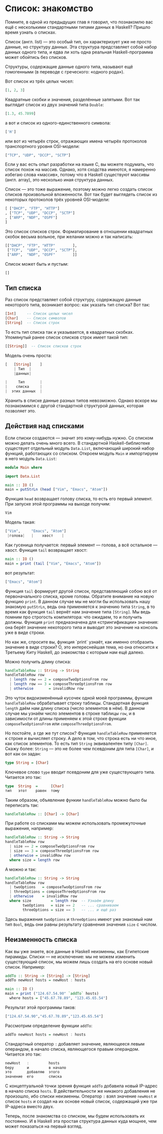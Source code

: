 # Список: знакомство

Помните, в одной из предыдущих глав я говорил, что познакомлю вас ещё с несколькими стандартными типами данных в Haskell? Пришло время узнать о списках.

Список (англ. list) &mdash; это особый тип, он характеризует уже не просто данные, но структуру данных. Эта структура представляет собой набор данных одного типа, и едва ли хоть одна реальная Haskell-программа может обойтись без списков.

<div class="card-panel orange darken-2 left-align smaller-text"><span class="white-text">
Структуры, содержащие данные одного типа, называют ещё гомогенными (в переводе с греческого: &laquo;одного рода&raquo;).
</span></div>

Вот список из трёх целых чисел:

```haskell
[1, 2, 3]
```

Квадратные скобки и значения, разделённые запятыми. Вот так выглядит список из двух значений типа `Double`:

```haskell
[1.3, 45.7899]
```

а вот и список из одного-единственного символа:

```haskell
['H']
```

или вот из четырёх строк, отражающих имена четырёх протоколов транспортного уровня OSI-модели:

```haskell
["TCP", "UDP", "DCCP", "SCTP"]
```

<div class="card-panel orange darken-2 left-align smaller-text"><span class="white-text">
Если у вас есть опыт разработки на языке C, вы можете подумать, что список похож на массив. Однако, хотя сходства имеются, я намеренно избегаю слова &laquo;массив&raquo;, потому что в Haskell существуют массивы (англ. array), это несколько иная структура данных.
</span></div>

Список &mdash; это тоже выражение, поэтому можно легко создать список списков произвольной вложенности. Вот так будет выглядеть список из некоторых протоколов трёх уровней OSI-модели:

```haskell
[ ["DHCP", "FTP", "HTTP"]
, ["TCP", "UDP", "DCCP", "SCTP"]
, ["ARP", "NDP", "OSPF"]
]
```

Это список списков строк. Форматирование в отношении квадратных скобок весьма вольное, при желании можно и так написать:

```haskell
[["DHCP", "FTP", "HTTP"        ],
 ["TCP",  "UDP", "DCCP", "SCTP"],
 ["ARP",  "NDP", "OSPF"        ]]
```

Список может быть и пустым:

```haskell
[]
```

## Тип списка

Раз список представляет собой структуру, содержащую данные некоторого типа, возникает вопрос: как указать тип списка? Вот так:

```haskell
[Int]     -- Список целых чисел
[Char]    -- Список символов
[String]  -- Список строк
```

То есть тип списка так и указывается, в квадратных скобках. Упомянутый ранее список списков строк имеет такой тип:

```haskell
[[String]]  -- Список списков строк
```

Модель очень проста:

```haskell
[   [String]    ]
    | Тип  |
    |данных|

|     Тип       |
|    списка     |
|  этих данных  |
```

<div class="card-panel orange darken-2 left-align smaller-text"><span class="white-text">
Хранить в списке данные разных типов невозможно. Однако вскоре мы познакомимся с другой стандартной структурой данных, которая позволяет это.
</span></div>

## Действия над списками

Если списки создаются &mdash; значит это кому-нибудь нужно. Со списком можно делать очень много всего. В стандартной Haskell-библиотеке существует отдельный модуль `Data.List`, включающий широкий набор функций, работающих со списком. Откроем модуль `Main` и импортируем в него модуль `Data.List`:

```haskell
module Main where

import Data.List

main :: IO ()
main = putStrLn (head ["Vim", "Emacs", "Atom"])
```

Функция `head` возвращает голову списка, то есть его первый элемент. При запуске этой программы на выходе получим:

```bash
Vim
```

Модель такая:

```haskell
["Vim",     "Emacs", "Atom"]
 |голова|   |    хвост    |
```

Как гусеница получается: первый элемент &mdash; голова, а всё остальное &mdash; хвост. Функция `tail` возвращает хвост:

```haskell
main :: IO ()
main = print (tail ["Vim", "Emacs", "Atom"])
```

вот результат:

```bash
["Emacs", "Atom"]
```

Функция `tail` формирует другой список, представляющий собою всё от первоначального списка, кроме головы. Обратите внимание на новую функцию `print`. В данном случае мы не могли бы использовать нашу знакомую `putStrLn`, ведь она применяется к значению типа `String`, в то время как функция `tail` вернёт нам значение типа `[String]`. Мы ведь помним про строгость компилятора: что ожидаем, то и получить должны. Функция `print` предназначена для &laquo;стрингификации&raquo; значения: она берёт значение некоторого типа и выводит это значение на консоль уже в виде строки.

<div class="card-panel orange darken-2 left-align smaller-text"><span class="white-text">
Но как же, спросите вы, функция `print` узнаёт, как именно отобразить значение в виде строки? О, это интереснейшая тема, но она относится к Третьему Киту Haskell, до знакомства с которым нам ещё далеко.
</span></div>

Можно получить длину списка:

```haskell
handleTableRow :: String -> String
handleTableRow row
  | length row == 2 = composeTwoOptionsFrom row
  | length row == 3 = composeThreeOptionsFrom row
  | otherwise       = invalidRow row
```

Это чуток видоизменённый кусочек одной моей программы, функция `handleTableRow` обрабатывает строку таблицы. Стандартная функция `length` даём нам длину списка (число элементов в нём). В данном случае мы узнаём число элементов в строке таблицы `row`, и в зависимости от длины применяем к этой строке функции `composeTwoOptionsFrom` или `composeThreeOptionsFrom`.

Но постойте, а где же тут список? Функция `handleTableRow` применяется к строке и вычисляет строку. А дело в том, что строка есть ни что иное, как список элементов. То есть тип `String` эквивалентен типу `[Char]`. Скажу более: `String` &mdash; это не более чем псевдоним для типа `[Char]`, и вот как он задан:

```haskell
type String = [Char]
```

Ключевое слово `type` вводит псевдоним для уже существующего типа. Читается это так:

```haskell
type  String  =      [Char]
тип   этот    равен  тому
```

Таким образом, объявление функии `handleTableRow` можно было бы переписать так:

```haskell
handleTableRow :: [Char] -> [Char]
```

При работе со списками мы можем использовать промежуточные выражения, например:

```haskell
handleTableRow :: String -> String
handleTableRow row
  | size == 2 = composeTwoOptionsFrom row
  | size == 3 = composeThreeOptionsFrom row
  | otherwise = invalidRow row
  where size = length row
```

А можно и так:

```haskell
handleTableRow :: String -> String
handleTableRow row
  | twoOptions   = composeTwoOptionsFrom row
  | threeOptions = composeThreeOptionsFrom row
  | otherwise    = invalidRow row
  where size         = length row  -- Узнаём длину
        twoOptions   = size == 2   -- ... сравниваем
        threeOptions = size == 3   -- ... и ещё раз
```

Здесь выражения `twoOptions` и `threeOptions` имеют уже знакомый нам тип `Bool`, ведь они равны результату сравнения значения `size` с числом.

## Неизменность списка

Как вы уже знаете, все данные в Haskell неизменны, как Египетские пирамиды. Списки &mdash; не исключение: мы не можем изменить существующий список, мы можем лишь создать на его основе новый список. Например:

```haskell
addTo :: String -> [String] -> [String]
addTo newHost hosts = newHost : hosts

main :: IO ()
main = print ("124.67.54.90" `addTo` hosts)
  where hosts = ["45.67.78.89", "123.45.65.54"]
```

Результат этой программы таков:

```bash
["124.67.54.90","45.67.78.89","123.45.65.54"]
```

Рассмотрим определение функции `addTo`:

```haskell
addTo newHost hosts = newHost : hosts
```

Стандартный оператор `:` добавляет значение, являющееся левым операндом, в начало списка, являющегося правым операндом. Читается это так:

```haskell
newHost   :         hosts
беру      и         в начало
это       добавляю  этого
значение  его       списка
```

С концептуальной точки зрения функция `addTo` добавила новый IP-адрес в начало списка `hosts`. В действительности же никакого добавления не произошло, ибо списки неизменны. Оператор `:` взял значение `newHost` и список `hosts` и создал на их основе новый список, содержащий уже три IP-адреса вместо двух.

Теперь, после знакомства со списком, мы будем использовать их постоянно. И в Haskell эта простая структура данных куда мощнее, чем может показаться на первый взгляд.
